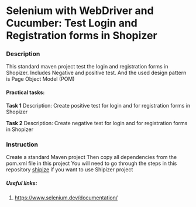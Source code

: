 # Selenium with WebDriver and Cucumber: Test Login and Registration forms  in Shopizer

### Description
This standard maven project test the login and registration forms in Shopizer.
Includes Negative and positive test. And the used design pattern is Page Object Model (POM)

#### Practical tasks:
**Task 1**
Description: Create positive test for login and for registration forms in Shopizer

**Task 2**
Description: Create negative test for login and for registration forms in Shopizer

### Instruction
Create a standard Maven project
Then copy all dependencies from the pom.xml file in this project
You will need to go through the steps in this repository [shipize](https://github.com/shopizer-ecommerce/shopizer)
if you want to use Shipizer project


##### Useful links:
1. https://www.selenium.dev/documentation/